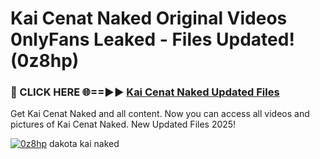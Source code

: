 # Kai Cenat Naked Original Videos 0nlyFans Leaked - Files Updated! (0z8hp)

<h3>🔴 CLICK HERE 🌐==►► <a href="https://tinyurl.com/yckcrads" rel="nofollow">Kai Cenat Naked Updated Files</a></h3>

Get Kai Cenat Naked and all content. Now you can access all videos and pictures of Kai Cenat Naked. New Updated Files 2025!

[![0z8hp](https://i.imgur.com/hpKpOFt.gif)](https://tinyurl.com/yckcrads)
dakota kai naked
